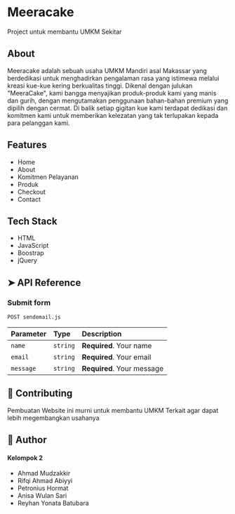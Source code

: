 
# Meeracake
Project  untuk membantu UMKM Sekitar
        

## About  
Meeracake adalah sebuah usaha UMKM Mandiri asal Makassar yang berdedikasi untuk menghadirkan pengalaman rasa yang istimewa melalui kreasi kue-kue kering berkualitas tinggi. Dikenal dengan julukan "MeeraCake", kami bangga menyajikan produk-produk kami yang manis dan gurih, dengan mengutamakan penggunaan bahan-bahan premium yang dipilih dengan cermat. Di balik setiap gigitan kue kami terdapat dedikasi dan komitmen kami untuk memberikan kelezatan yang tak terlupakan kepada para pelanggan kami.

  
                  

## Features
- Home
- About
- Komitmen Pelayanan
- Produk
- Checkout
- Contact

## Tech Stack
- HTML
- JavaScript
- Boostrap
- jQuery

## ➤ API Reference

### Submit form
```http
POST sendemail.js
```
| Parameter | Type     | Description                |
| :-------- | :------- | :------------------------- |
| `name`   | `string` | **Required**. Your name    |
| `email`  | `string` | **Required**. Your email   |
| `message`| `string` | **Required**. Your message |


## 🍰 Contributing    
Pembuatan Website ini murni untuk membantu UMKM Terkait agar dapat lebih megembangkan usahanya 
        

 
## 🙇 Author
#### Kelompok 2
- Ahmad Mudzakkir 
- Rifqi Ahmad Abiyyi
- Petronius Hormat 
- Anisa Wulan Sari 
- Reyhan Yonata Batubara

        

        
